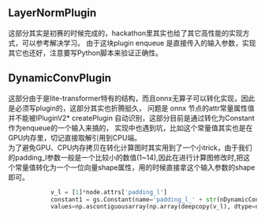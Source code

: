 ## LayerNormPlugin
 这部分其实是初赛的时候完成的，hackathon里其实也给了其它高性能的实现方式，可以参考解决学习。
 由于这块plugin enqueue 是直接传入的输入参数，实现其它也还好，注意要写Python脚本来验证正确性。

## DynamicConvPlugin

这部分由于是lite-transformer特有的结构，而且onnx无算子可以转化实现，因此是必须写plugin的，这部分其实也折腾挺久，
问题是 onnx 节点的attr常量属性值并不能被IPluginV2* createPlugin 自动识别，这部分目前是通过转化为Constant作为enqueue的一个输入来搞的， 实现中也遇到坑，比如这个常量值其实也是在GPU内存里，切记直接取解引用到CPU端。</br>
为了避免GPU、CPU内存拷贝在转化计算图时其实用到了一个小trick，由于我们的padding_l参数一般是一个比较小的数值(1~14),因此在进行计算图修改时,把这个常量值转化为一个一位向量shape属性，用的时候直接拿这个输入参数的shape即可。
```python
            v_l = [1]*node.attrs['padding_l']
            constant1 = gs.Constant(name='padding_l_' + str(nDynamicConvPlugin), \
            values=np.ascontiguousarray(np.array(deepcopy(v_l), dtype=np.int32).reshape(-1)))
```